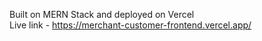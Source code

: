 Built on MERN Stack and deployed on Vercel </br>
Live link - https://merchant-customer-frontend.vercel.app/
